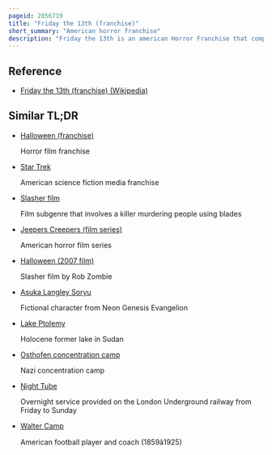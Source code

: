 ```yaml
---
pageid: 2856719
title: "Friday the 13th (franchise)"
short_summary: "American horror franchise"
description: "Friday the 13th is an american Horror Franchise that comprises twelve slasher Films, a Television Series, Novels, comic Books, Video Games, and tie‑in Merchandise. The Franchise mainly focuses on the fictional Character Jason Voorhees who was thought to have drowned as a Boy at camp crystal Lake due to the Negligence of the Camp Staff. Decades later the Lake is rumored to be cursed and is the setting for a Series of Mass Murders. Jason is featured in all of the Films, as either the Killer or the Motivation for the Killings. The original Film, created to Cash in on the Success of Halloween, was written by Victor Miller and was produced and directed by Sean S. Cunningham. They have grossed over 468 million at the Box Office Worldwide."
---
```


## Reference

- [Friday the 13th (franchise) (Wikipedia)](https://en.wikipedia.org/?curid=2856719)

## Similar TL;DR

- [Halloween (franchise)](/tldr/en/halloween-franchise)

  Horror film franchise

- [Star Trek](/tldr/en/star-trek)

  American science fiction media franchise

- [Slasher film](/tldr/en/slasher-film)

  Film subgenre that involves a killer murdering people using blades

- [Jeepers Creepers (film series)](/tldr/en/jeepers-creepers-film-series)

  American horror film series

- [Halloween (2007 film)](/tldr/en/halloween-2007-film)

  Slasher film by Rob Zombie

- [Asuka Langley Soryu](/tldr/en/asuka-langley-soryu)

  Fictional character from Neon Genesis Evangelion

- [Lake Ptolemy](/tldr/en/lake-ptolemy)

  Holocene former lake in Sudan

- [Osthofen concentration camp](/tldr/en/osthofen-concentration-camp)

  Nazi concentration camp

- [Night Tube](/tldr/en/night-tube)

  Overnight service provided on the London Underground railway from Friday to Sunday

- [Walter Camp](/tldr/en/walter-camp)

  American football player and coach (1859â1925)
